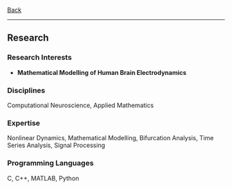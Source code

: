 [Back](/index.md)
* * *

## Research
### Research Interests
- **Mathematical Modelling of Human Brain Electrodynamics**

### Disciplines
Computational Neuroscience, Applied Mathematics

### Expertise
Nonlinear Dynamics, Mathematical Modelling, Bifurcation Analysis, Time Series Analysis, Signal Processing

### Programming Languages
C, C++, MATLAB, Python
